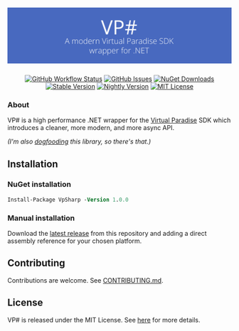 <h1 align="center"><img src="branding_Banner.png"></h1>
<p align="center">
<a href="https://github.com/oliverbooth/VpSharp/actions?query=workflow%3A%22.NET%22"><img src="https://img.shields.io/github/actions/workflow/status/oliverbooth/VpSharp/dotnet.yml?style=flat-square" alt="GitHub Workflow Status" title="GitHub Workflow Status"></a>
<a href="https://github.com/oliverbooth/VpSharp/issues"><img src="https://img.shields.io/github/issues/oliverbooth/VpSharp?style=flat-square" alt="GitHub Issues" title="GitHub Issues"></a>
<a href="https://www.nuget.org/packages/VpSharp/"><img src="https://img.shields.io/nuget/dt/VpSharp?style=flat-square" alt="NuGet Downloads" title="NuGet Downloads"></a>
<a href="https://www.nuget.org/packages/VpSharp/"><img src="https://img.shields.io/nuget/v/VpSharp?label=stable&style=flat-square" alt="Stable Version" title="Stable Version"></a>
<a href="https://www.nuget.org/packages/VpSharp/"><img src="https://img.shields.io/nuget/vpre/VpSharp?label=nightly&style=flat-square" alt="Nightly Version" title="Nightly Version"></a>
<a href="https://github.com/oliverbooth/VpSharp/blob/master/LICENSE.md"><img src="https://img.shields.io/github/license/oliverbooth/VpSharp?style=flat-square" alt="MIT License" title="MIT License"></a>
</p>

### About
VP# is a high performance .NET wrapper for the [Virtual Paradise](https://virtualparadise.org) SDK which introduces a cleaner, more modern, and more async API.

*(I'm also [dogfooding](https://www.pcmag.com/encyclopedia/term/dogfooding) this library, so there's that.)*

## Installation
### NuGet installation
```ps
Install-Package VpSharp -Version 1.0.0
```

### Manual installation
Download the [latest release](https://github.com/oliverbooth/VpSharp/releases/latest) from this repository and adding a direct assembly reference for your chosen platform.

## Contributing
Contributions are welcome. See [CONTRIBUTING.md](CONTRIBUTING.md).

## License
VP# is released under the MIT License. See [here](https://github.com/oliverbooth/VpSharp/blob/master/LICENSE.md) for more details.
